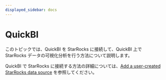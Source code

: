 ```yaml
---
displayed_sidebar: docs
---
```


# QuickBI

このトピックでは、QuickBI を StarRocks に接続して、QuickBI 上で StarRocks データの可視化分析を行う方法について説明します。

QuickBI で StarRocks に接続する方法の詳細については、[Add a user-created StarRocks data source](https://www.alibabacloud.com/help/en/quick-bi/user-guide/add-a-user-created-starrocks-data-source) を参照してください。
